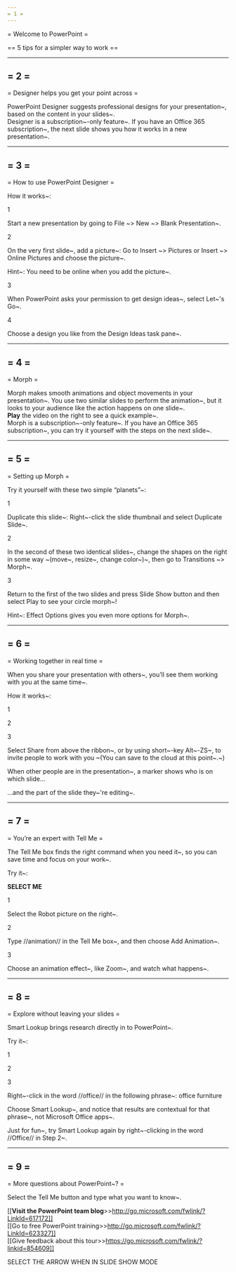 ```yaml
---  
= 1 =
---  
```


= Welcome to PowerPoint =  

== 5 tips for a simpler way to work ==  

---  
= 2 =
---  

= Designer helps you get your point across =  

PowerPoint Designer suggests professional designs for your presentation~, based on the content in your slides~.   
Designer is a subscription~-only feature~. If you have an Office 365 subscription~, the next slide shows you how it works in a new presentation~.  

---  
= 3 =
---  

= How to use PowerPoint Designer =  

How it works~:  

1  

Start a new presentation by going to File ~> New ~> Blank Presentation~.  

2  

On the very first slide~, add a picture~: Go to Insert ~> Pictures or Insert ~> Online Pictures and choose the picture~.

Hint~: You need to be online when you add the picture~.  

3  

When PowerPoint asks your permission to get design ideas~, select Let~'s Go~.  

4  

Choose a design you like from the Design Ideas task pane~.  

---  
= 4 =
---  

= Morph =  

Morph makes smooth animations and object movements in your presentation~. You use two similar slides to perform the animation~, but it looks to your audience like the action happens on one slide~.   
**Play** the video on the right to see a quick example~.  
Morph is a subscription~-only feature~. If you have an Office 365 subscription~, you can try it yourself with the steps on the next slide~.  

---  
= 5 =
---  

= Setting up Morph =  

Try it yourself with these two simple “planets”~:  

1  

Duplicate this slide~: Right~-click the slide thumbnail and select Duplicate Slide~.  

2  

In the second of these two identical slides~, change the shapes on the right in some way ~(move~, resize~, change color~)~, then go to Transitions ~> Morph~.  

3  

Return to the first of the two slides and press Slide Show button and then select Play to see your circle morph~!  

Hint~: Effect Options gives you even more options for Morph~.  

---  
= 6 =
---  

= Working together in real time =  

When you share your presentation with others~, you’ll see them working with you at the same time~. 

How it works~:  

1  

2  

3  

Select Share from above the ribbon~, or by using short~-key Alt~-ZS~, to invite people to work with you ~(You can save to the cloud at this point~.~)  

When other people are in the presentation~, a marker shows who is on which slide…  

…and the part of the slide they~'re editing~.  

---  
= 7 =
---  

= You’re an expert with Tell Me =  

The Tell Me box finds the right command when you need it~, 
so you can save time and focus on your work~.

Try it~:  

**SELECT ME**  

1  

Select the Robot picture on the right~.  

2  

Type //animation// in the Tell Me box~, and then choose Add Animation~.  

3  

Choose an animation effect~, like Zoom~, and watch 
what happens~.  

---  
= 8 =
---  

= Explore without leaving your slides =  

Smart Lookup brings research directly in to PowerPoint~.

Try it~:  

1  

2  

3  

Right~-click in the word //office// in the following phrase~: office furniture  

Choose Smart Lookup~, and notice that results are contextual for that phrase~, not Microsoft Office apps~.  

Just for fun~, try Smart Lookup again by right~-clicking in the word //Office// in Step 2~.  

---  
= 9 =
---  

= More questions about PowerPoint~? =  

Select the Tell Me button and type what you want to know~.
  
[[__Visit the PowerPoint team blog__>>http://go.microsoft.com/fwlink/?LinkId=617172]]  
[[Go to free PowerPoint training>>http://go.microsoft.com/fwlink/?LinkId=623327]]  
[[Give feedback about this tour>>https://go.microsoft.com/fwlink/?linkid=854609]]  

SELECT THE ARROW WHEN IN SLIDE SHOW MODE  


